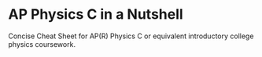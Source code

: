 # AP Physics C in a Nutshell

Concise Cheat Sheet for AP(R) Physics C or equivalent introductory college physics coursework.
